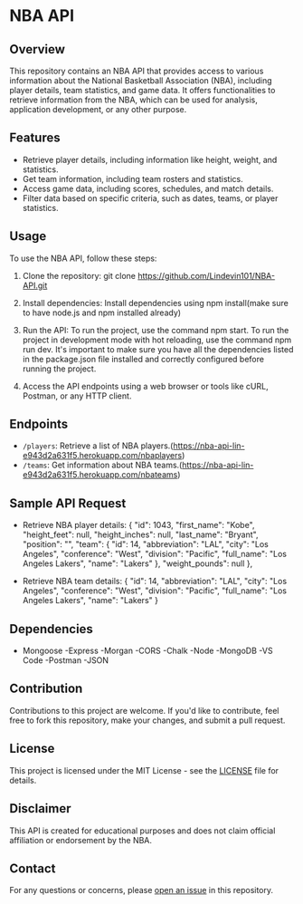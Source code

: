 # NBA API

## Overview
This repository contains an NBA API that provides access to various information about the National Basketball Association (NBA), including player details, team statistics, and game data. It offers functionalities to retrieve information from the NBA, which can be used for analysis, application development, or any other purpose.

## Features
- Retrieve player details, including information like height, weight, and statistics.
- Get team information, including team rosters and statistics.
- Access game data, including scores, schedules, and match details.
- Filter data based on specific criteria, such as dates, teams, or player statistics.

## Usage
To use the NBA API, follow these steps:

1. Clone the repository:
git clone https://github.com/Lindevin101/NBA-API.git
    

2. Install dependencies:
Install dependencies using npm install(make sure to have node.js and npm installed already)


3. Run the API:
To run the project, use the command npm start.
To run the project in development mode with hot reloading, use the command npm run dev.
It's important to make sure you have all the dependencies listed in the package.json file installed and correctly configured before running the project.

4. Access the API endpoints using a web browser or tools like cURL, Postman, or any HTTP client.

## Endpoints
- `/players`: Retrieve a list of NBA players.(https://nba-api-lin-e943d2a631f5.herokuapp.com/nbaplayers)
- `/teams`: Get information about NBA teams.(https://nba-api-lin-e943d2a631f5.herokuapp.com/nbateams)

## Sample API Request
- Retrieve NBA player details:
{
      "id": 1043,
      "first_name": "Kobe",
      "height_feet": null,
      "height_inches": null,
      "last_name": "Bryant",
      "position": "",
      "team": {
        "id": 14,
        "abbreviation": "LAL",
        "city": "Los Angeles",
        "conference": "West",
        "division": "Pacific",
        "full_name": "Los Angeles Lakers",
        "name": "Lakers"
      },
      "weight_pounds": null
    },

- Retrieve NBA team details: 
{
  "id": 14,
  "abbreviation": "LAL",
  "city": "Los Angeles",
  "conference": "West",
  "division": "Pacific",
  "full_name": "Los Angeles Lakers",
  "name": "Lakers"
}


## Dependencies
- Mongoose
-Express
-Morgan
-CORS
-Chalk
-Node
-MongoDB
-VS Code
-Postman
-JSON

## Contribution
Contributions to this project are welcome. If you'd like to contribute, feel free to fork this repository, make your changes, and submit a pull request.

## License
This project is licensed under the MIT License - see the [LICENSE](LICENSE) file for details.

## Disclaimer
This API is created for educational purposes and does not claim official affiliation or endorsement by the NBA.

## Contact
For any questions or concerns, please [open an issue](https://github.com/Lindevin101/NBA-API/issues) in this repository.
